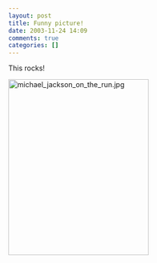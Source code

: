 ```yaml
---
layout: post
title: Funny picture!
date: 2003-11-24 14:09
comments: true
categories: []
---
```

This rocks!

<img alt="michael_jackson_on_the_run.jpg" src="http://peterfilias.com/archives/michael_jackson_on_the_run.jpg" width="280" height="352" border="0" />
